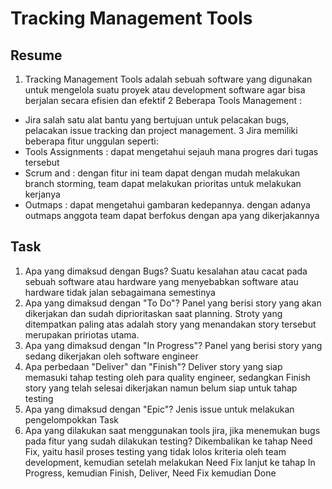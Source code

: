 # Tracking Management Tools

## Resume
1. Tracking Management Tools adalah sebuah software yang digunakan untuk mengelola suatu proyek atau development software agar bisa berjalan secara efisien dan efektif
2 Beberapa Tools Management :
- Jira
salah satu alat bantu yang bertujuan untuk pelacakan bugs, pelacakan issue tracking dan project management. 
3 Jira memiliki beberapa fitur unggulan seperti:
- Tools Assignments : dapat mengetahui sejauh mana progres dari tugas tersebut
- Scrum and : dengan fitur ini team dapat dengan mudah melakukan branch storming, team dapat melakukan prioritas untuk melakukan kerjanya
- Outmaps : dapat mengetahui gambaran kedepannya. dengan adanya outmaps anggota team dapat berfokus dengan apa yang dikerjakannya

## Task
1. Apa yang dimaksud dengan Bugs?
Suatu kesalahan atau cacat pada sebuah software atau hardware yang menyebabkan software atau hardware tidak jalan sebagaimana semestinya
2. Apa yang dimaksud dengan "To Do"?
Panel yang berisi story yang akan dikerjakan dan sudah diprioritaskan saat planning. Stroty yang ditempatkan paling atas adalah story yang menandakan story tersebut merupakan pririotas utama.
3. Apa yang dimaksud dengan "In Progress"?
Panel yang berisi story yang sedang dikerjakan oleh software engineer
4. Apa perbedaan "Deliver" dan "Finish"?
Deliver story yang siap memasuki tahap testing oleh para quality engineer, sedangkan Finish story yang telah selesai dikerjakan namun belum siap untuk tahap testing
5. Apa yang dimaksud dengan "Epic"?
Jenis issue untuk melakukan pengelompokkan Task
6. Apa yang dilakukan saat menggunakan tools jira, jika menemukan bugs pada fitur yang sudah dilakukan testing?
Dikembalikan ke tahap Need Fix, yaitu hasil proses testing yang tidak lolos kriteria oleh team development, kemudian setelah melakukan Need Fix lanjut ke tahap In Progress, kemudian Finish, Deliver, Need Fix kemudian Done
